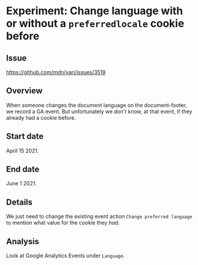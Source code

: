 # Experiment: Change language with or without a `preferredlocale` cookie before

## Issue

<https://github.com/mdn/yari/issues/3519>

## Overview

When someone changes the document language on the document-footer, we record a
GA event. But unfortunately we don't know, at that event, if they already had a
cookie before.

## Start date

April 15 2021.

## End date

June 1 2021.

## Details

We just need to change the existing event action `Change preferred language` to
mention what value for the cookie they _had_.

## Analysis

Look at Google Analytics Events under `Language`.
